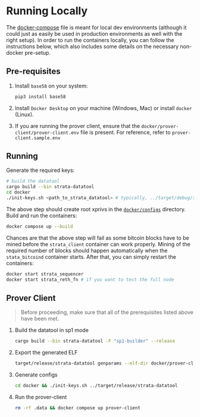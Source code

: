 # Running Locally

The [docker-compose](./docker-compose.yml) file is meant for local dev environments
(although it could just as easily be used in production environments as well with the right setup).
In order to run the containers locally, you can follow the instructions below,
which also includes some details on the necessary non-docker pre-setup.

## Pre-requisites

1. Install `base58` on your system:

    ```python
    pip3 install base58
    ```

1. Install `Docker Desktop` on your machine (Windows, Mac) or install `docker` (Linux).

1. If you are running the prover client, ensure that the `docker/prover-client/prover-client.env` file is present. For reference, refer to `prover-client.sample.env`

## Running

Generate the required keys:

```bash
# build the datatool
cargo build --bin strata-datatool
cd docker
./init-keys.sh <path_to_strata_datatool> # typically, ../target/debug/strata-datatool
```

The above step should create root xprivs in the [`docker/configs`](./configs) directory.
Build and run the containers:

```bash
docker compose up --build
```

Chances are that the above step will fail as some bitcoin blocks have to be mined before the `strata_client` container can work properly.
Mining of the required number of blocks should happen automatically when the `stata_bitcoind` container starts.
After that, you can simply restart the containers:

```bash
docker start strata_sequencer
docker start strata_reth_fn # if you want to test the full node
```


## Prover Client
> Before proceeding, make sure that all of the prerequisites listed above have been met.

1. Build the datatool in sp1 mode
    ```bash
    cargo build --bin strata-datatool -F "sp1-builder" --release
    ```
2. Export the generated ELF
    ```bash
    target/release/strata-datatool genparams --elf-dir docker/prover-client/elfs/sp1 
    ```

3. Generate configs
    ```bash
    cd docker && ./init-keys.sh ../target/release/strata-datatool
    ```

4. Run the prover-client
    ```bash
    rm -rf .data && docker compose up prover-client
    ```
